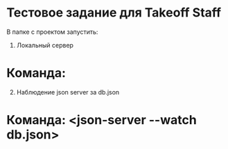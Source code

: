 Тестовое задание для Takeoff Staff
==================================

В папке с проектом запустить:

1. Локальный сервер 
# Команда: <npm run serve>

2. Наблюдение json server за db.json 
# Команда: <json-server --watch db.json>